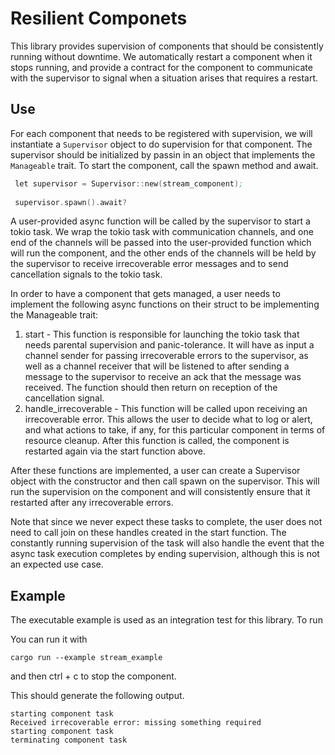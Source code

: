 # Resilient Componets

This library provides supervision of components that should be consistently running without downtime.
We automatically restart a component when it stops running, and provide a contract for the component to 
communicate with the supervisor to signal when a situation arises that requires a restart.


## Use

For each component that needs to be registered with supervision, we will instantiate a `Supervisor` object to do supervision for that component. 
The supervisor should be initialized by passin in an object that implements the `Manageable` trait. To start the component,
call the spawn method and await.
```asm
 let supervisor = Supervisor::new(stream_component);
 
 supervisor.spawn().await?
```

A user-provided async function will be called by the supervisor to start a tokio task. We wrap the tokio task with communication channels, and one end of the channels will be passed into the user-provided function which will run the component, and the other ends of the channels will be held by the supervisor to receive irrecoverable error messages and to send cancellation signals to the tokio task.

In order to have a component that gets managed, a user needs to implement the following async functions on their struct to be implementing the Manageable trait:

1. start - This function is responsible for launching the tokio task that needs parental supervision and panic-tolerance. It will have as input a channel sender for passing irrecoverable errors to the supervisor, as well as a channel receiver that will be listened to after sending a message to the supervisor to receive an ack that the message was received. The function should then return on reception of the cancellation signal.
2. handle_irrecoverable - This function will be called upon receiving an irrecoverable error. This allows the user to decide what to log or alert, and what actions to take, if any, for this particular component in terms of resource cleanup. After this function is called, the component is restarted again via the start function above. 

After these functions are implemented, a user can create a Supervisor object with the constructor and then call spawn on the supervisor. This will run the supervision on the component and will consistently ensure that it restarted after any irrecoverable errors.

Note that since we never expect these tasks to complete, the user does not need to call join on these handles created in the start function. The constantly running supervision of the task will also handle the event that the async task execution completes by ending supervision, although this is not an expected use case.


## Example

The executable example is used as an integration test for this library. To run

You can run it with
```
cargo run --example stream_example
```
and then ctrl + c to stop the component. 

This should generate the following output.
```
starting component task
Received irrecoverable error: missing something required
starting component task
terminating component task
```